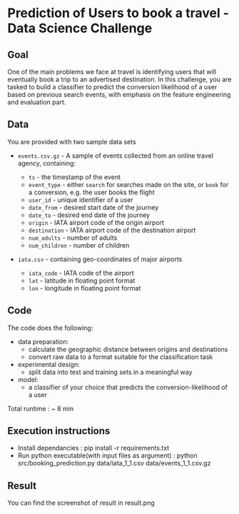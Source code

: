# Prediction of Users to book a travel - Data Science Challenge

## Goal

One of the main problems we face at travel is identifying users that will eventually book a trip to an advertised destination. In this challenge, you are tasked to build a classifier to predict the conversion likelihood of a user based on previous search events, with emphasis on the feature engineering and evaluation part.


## Data

You are provided with two sample data sets

- `events.csv.gz` - A sample of events collected from an online travel agency, containing:
  * `ts` - the timestamp of the event
  * `event_type` - either `search` for searches made on the site, or `book` for a conversion, e.g. the user books the flight
  * `user_id` - unique identifier of a user
  * `date_from` - desired start date of the journey
  * `date_to` - desired end date of the journey
  * `origin` - IATA airport code of the origin airport
  * `destination` - IATA airport code of the destination airport
  * `num_adults` - number of adults
  * `num_children` - number of children

- `iata.csv` - containing geo-coordinates of major airports
  * `iata_code` - IATA code of the airport
  * `lat` - latitude in floating point format
  * `lon` - longitude in floating point format


## Code

The code does the following:

- data preparation:
  - calculate the geographic distance between origins and destinations
  - convert raw data to a format suitable for the classification task
- experimental design:
  - split data into test and training sets in a meaningful way
- model:
  - a classifier of your choice that predicts the conversion-likelihood of a user
  
Total runtime : ~ 8 min

## Execution instructions
* Install dependancies : pip install -r requirements.txt
* Run python executable(with input files as argument) : python src/booking_prediction.py data/iata_1_1.csv data/events_1_1.csv.gz

## Result
You can find the screenshot of result in result.png
